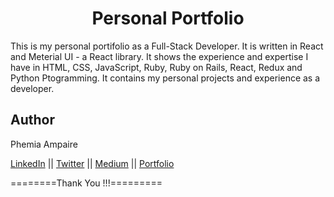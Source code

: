 <h1 align="center">Personal Portfolio</h1>
This is my personal portifolio as a Full-Stack Developer. It is written in React and Meterial UI - a React library. It shows the experience and expertise I have in HTML, CSS, JavaScript, Ruby, Ruby on Rails, React, Redux and Python Ptogramming. It contains my personal projects and experience as a developer.


## Author
 Phemia Ampaire
 
 
[LinkedIn](https://linkedin.com/in/phemia) || [Twitter](https://www.twitter.com/ampaphem) || [Medium](https://medium.com/@femayapr) || [Portfolio](https://phemia-ampaire.netlify.app/)

========Thank You !!!=========


